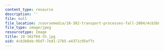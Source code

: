 ```yaml
---
content_type: resource
description: ''
file: null
file_location: /coursemedia/10-302-transport-processes-fall-2004/4cb3b8eb95d77ed127b5a4371c95ef7c_10-302f04-th.jpg
file_type: image/jpeg
resourcetype: Image
title: 10-302f04-th.jpg
uid: 4cb3b8eb-95d7-7ed1-27b5-a4371c95ef7c
---
```

